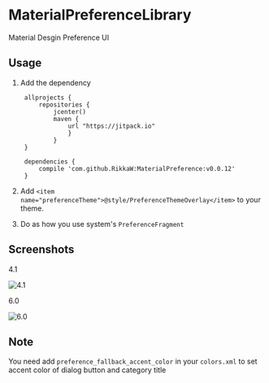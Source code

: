 MaterialPreferenceLibrary
==================================
Material Desgin Preference UI

Usage
-----------
1. Add the dependency

		allprojects {
    		repositories {
	        	jcenter()
	        	maven {
            		url "https://jitpack.io"
        			}
    			}
		}
	
		dependencies {
	        compile 'com.github.RikkaW:MaterialPreference:v0.0.12'
		}  
	
2. Add `<item name="preferenceTheme">@style/PreferenceThemeOverlay</item>` to your theme.
3. Do as how you use system's `PreferenceFragment`

Screenshots
-----------
4.1

![4.1](https://github.com/RikkaW/MaterialPreference/blob/master/sample_4.1.gif)

6.0

![6.0](https://github.com/RikkaW/MaterialPreference/blob/master/sample_6.0.gif)

Note
-----------
You need add `preference_fallback_accent_color` in your `colors.xml` to set accent color of dialog button and category title
